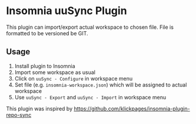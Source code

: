 # Insomnia uuSync Plugin

This plugin can import/export actual workspace to chosen file. File is formatted to be versioned be GIT.

## Usage

1.  Install plugin to Insomnia
2.  Import some workspace as usual
3.  Click on `uuSync - Configure` in workspace menu
4.  Set file (e.g. `insomnia-workspace.json`) which will be assigned to actual workspace
5.  Use `uuSync - Export` and `uuSync - Import` in workspace menu

This plugin was inspired by https://github.com/klickpages/insomnia-plugin-repo-sync
